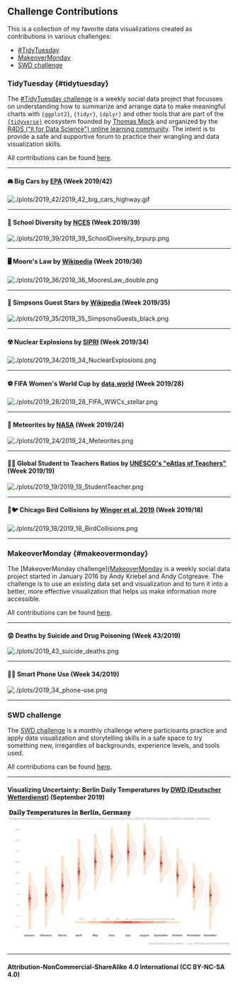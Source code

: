 ## Challenge Contributions
This is a collection of my favorite data visualizations created as contributions in various challenges:

* [#TidyTuesday](#tidytuesday)
* [MakeoverMonday](#makeovermonday)
* [SWD challenge](#swdchallenge)

### TidyTuesday {#tidytuesday}
The [#TidyTuesday challenge](https://github.com/rfordatascience/tidytuesday) is a weekly social data project that focusses on understanding how to summarize and arrange data to make meaningful charts with `{ggplot2}`, `{tidyr}`, `{dplyr}` and other tools that are part of the [`{tidyverse}`](https://www.tidyverse.org/) ecosystem founded by [Thomas Mock](https://thomasmock.netlify.com/) and organized by the [R4DS ("`R` for Data Science") online learning community](https://twitter.com/r4dscommunity). The intent is to provide a safe and supportive forum to practice their wrangling and data visualization skills.

All contributions can be found [here](https://github.com/Z3tt/TidyTuesday/).

***

#### 🚘 Big Cars by [EPA](https://www.fueleconomy.gov/feg/download.shtml) (Week 2019/42)
![./plots/2019_42/2019_42_big_cars_highway.gif](https://github.com/Z3tt/TidyTuesday/blob/master/plots/2019_42/2019_42_big_cars_highway.gif)

***

#### 🏫️ School Diversity by [NCES](https://nces.ed.gov/ccd/pubschuniv.asp) (Week 2019/39)
![./plots/2019_39/2019_39_SchoolDiversity_brpurp.png](https://github.com/Z3tt/TidyTuesday/blob/master/plots/2019_39/2019_39_SchoolDiversity_brpurp.png)

***

#### 🖥️ Moore's Law by [Wikipedia](https://en.wikipedia.org/wiki/Transistor_count) (Week 2019/36)
![./plots/2019_36/2019_36_MooresLaw_double.png](https://github.com/Z3tt/TidyTuesday/blob/master/plots/2019_36/2019_36_MooresLaw_double.png)

***

#### 💛 Simpsons Guest Stars by [Wikipedia](https://en.wikipedia.org/wiki/List_of_The_Simpsons_guest_stars) (Week 2019/35)
![./plots/2019_35/2019_35_SimpsonsGuests_black.png](https://github.com/Z3tt/TidyTuesday/blob/master/plots/2019_35/2019_35_SimpsonsGuests_black.png)

***

#### ☢️ Nuclear Explosions by [SIPRI](https://github.com/data-is-plural/nuclear-explosions/blob/master/documents/sipri-report-original.pdf) (Week 2019/34)
![./plots/2019_34/2019_34_NuclearExplosions.png](https://github.com/Z3tt/TidyTuesday/blob/master/plots/2019_34/2019_34_NuclearExplosions.png)

***

#### ⚽ FIFA Women's World Cup by [data.world](https://data.world/sportsvizsunday/womens-world-cup-data) (Week 2019/28)
![./plots/2019_28/2019_28_FIFA_WWCs_stellar.png](https://github.com/Z3tt/TidyTuesday/blob/master/plots/2019_28/2019_28_FIFA_WWCs_stellar.png)

***

#### 🌠 Meteorites by [NASA](https://data.nasa.gov/Space-Science/Meteorite-Landings/gh4g-9sfh/data) (Week 2019/24)
![./plots/2019_24/2019_24_Meteorites.png](https://github.com/Z3tt/TidyTuesday/blob/master/plots/2019_24/2019_24_Meteorites.png)

***

#### 👨‍🏫 Global Student to Teachers Ratios by [UNESCO's "eAtlas of Teachers"](http://data.uis.unesco.org/index.aspx?queryid=180) (Week 2019/19)
![./plots/2019_19/2019_19_StudentTeacher.png](https://github.com/Z3tt/TidyTuesday/blob/master/plots/2019_19/2019_19_StudentTeacher.png)

***

#### 🏨🐦 Chicago Bird Collisions by [Winger et al, 2019](https://doi.org/10.1098/rspb.2019.0364) (Week 2019/18)
![./plots/2019_18/2019_18_BirdCollisions.png](https://github.com/Z3tt/TidyTuesday/blob/master/plots/2019_18/2019_18_BirdCollisions.png)

***

### MakeoverMonday {#makeovermonday}
The [MakeoverMonday challenge]([MakeoverMonday](https://www.makeovermonday.co.uk/) is a weekly social data project started in January 2016 by Andy Kriebel and Andy Cotgreave. The challenge is to use an existing data set and visualization and to turn it into a better, more effective visualization that helps us make information more accessible.

All contributions can be found [here](https://github.com/Z3tt/MakeoverMonday/).

***

#### ⁠😟 Deaths by Suicide and Drug Poisoning (Week 43/2019)
![./plots/2019_43_suicide_deaths.png](https://github.com/Z3tt/MakeoverMonday/blob/master/plots/2019_43_suicide_deaths.png)

***

#### ⁠📱📴 Smart Phone Use (Week 34/2019)
![./plots/2019_34_phone-use.png](https://github.com/Z3tt/MakeoverMonday/blob/master/plots/2019_34_phone-use.png)

***

### SWD challenge
The [SWD challenge](http://www.storytellingwithdata.com/swdchallenge) is a monthly challenge where particioants practice and apply data visualization and storytelling skills in a safe space to try something new, irregardles of backgrounds, experience levels, and tools used.

All contributions can be found [here](https://github.com/Z3tt/SWDchallenge/).

***

#### Visualizing Uncertainty: Berlin Daily Temperatures by [DWD (Deutscher Wetterdienst)](https://www.dwd.de/DE/leistungen/klimadatendeutschland/klarchivtagmonat.html) (September 2019)
![./plots/2019_09/SWD_2019_09_Uncertainty.png](https://github.com/Z3tt/SWDchallenge/blob/master/plots/2019_09/SWD_2019_09_Uncertainty.png)

***

#### Attribution-NonCommercial-ShareAlike 4.0 International (CC BY-NC-SA 4.0)
<div style="width:300px; height:200px">
<img src=https://camo.githubusercontent.com/00f7814990f36f84c5ea74cba887385d8a2f36be/68747470733a2f2f646f63732e636c6f7564706f7373652e636f6d2f696d616765732f63632d62792d6e632d73612e706e67 alt="" height="42">
</div>

